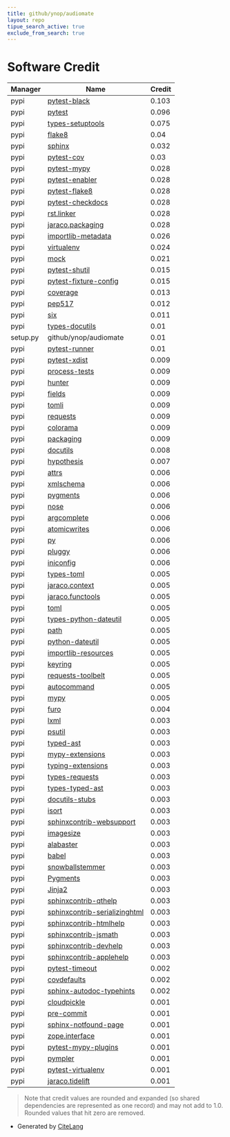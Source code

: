 ```yaml
---
title: github/ynop/audiomate
layout: repo
tipue_search_active: true
exclude_from_search: true
---
```

# Software Credit

|Manager|Name|Credit|
|-------|----|------|
|pypi|[pytest-black](https://github.com/shopkeep/pytest-black)|0.103|
|pypi|[pytest](https://docs.pytest.org/en/latest/)|0.096|
|pypi|[types-setuptools](https://github.com/python/typeshed)|0.075|
|pypi|[flake8](https://pypi.org/project/flake8)|0.04|
|pypi|[sphinx](https://www.sphinx-doc.org/)|0.032|
|pypi|[pytest-cov](https://github.com/pytest-dev/pytest-cov)|0.03|
|pypi|[pytest-mypy](https://github.com/dbader/pytest-mypy)|0.028|
|pypi|[pytest-enabler](https://github.com/jaraco/pytest-enabler)|0.028|
|pypi|[pytest-flake8](https://github.com/tholo/pytest-flake8)|0.028|
|pypi|[pytest-checkdocs](https://github.com/jaraco/pytest-checkdocs)|0.028|
|pypi|[rst.linker](https://github.com/jaraco/rst.linker)|0.028|
|pypi|[jaraco.packaging](https://github.com/jaraco/jaraco.packaging)|0.028|
|pypi|[importlib-metadata](https://pypi.org/project/importlib-metadata)|0.026|
|pypi|[virtualenv](https://virtualenv.pypa.io/)|0.024|
|pypi|[mock](http://mock.readthedocs.org/en/latest/)|0.021|
|pypi|[pytest-shutil](https://pypi.org/project/pytest-shutil)|0.015|
|pypi|[pytest-fixture-config](https://pypi.org/project/pytest-fixture-config)|0.015|
|pypi|[coverage](https://pypi.org/project/coverage)|0.013|
|pypi|[pep517](https://pypi.org/project/pep517)|0.012|
|pypi|[six](https://pypi.org/project/six)|0.011|
|pypi|[types-docutils](https://pypi.org/project/types-docutils)|0.01|
|setup.py|github/ynop/audiomate|0.01|
|pypi|[pytest-runner](https://github.com/pytest-dev/pytest-runner/)|0.01|
|pypi|[pytest-xdist](https://pypi.org/project/pytest-xdist)|0.009|
|pypi|[process-tests](https://pypi.org/project/process-tests)|0.009|
|pypi|[hunter](https://pypi.org/project/hunter)|0.009|
|pypi|[fields](https://pypi.org/project/fields)|0.009|
|pypi|[tomli](https://pypi.org/project/tomli)|0.009|
|pypi|[requests](https://pypi.org/project/requests)|0.009|
|pypi|[colorama](https://pypi.org/project/colorama)|0.009|
|pypi|[packaging](https://pypi.org/project/packaging)|0.009|
|pypi|[docutils](https://pypi.org/project/docutils)|0.008|
|pypi|[hypothesis](https://pypi.org/project/hypothesis)|0.007|
|pypi|[attrs](https://www.attrs.org/)|0.006|
|pypi|[xmlschema](https://pypi.org/project/xmlschema)|0.006|
|pypi|[pygments](https://pypi.org/project/pygments)|0.006|
|pypi|[nose](https://pypi.org/project/nose)|0.006|
|pypi|[argcomplete](https://pypi.org/project/argcomplete)|0.006|
|pypi|[atomicwrites](https://pypi.org/project/atomicwrites)|0.006|
|pypi|[py](https://pypi.org/project/py)|0.006|
|pypi|[pluggy](https://pypi.org/project/pluggy)|0.006|
|pypi|[iniconfig](https://pypi.org/project/iniconfig)|0.006|
|pypi|[types-toml](https://pypi.org/project/types-toml)|0.005|
|pypi|[jaraco.context](https://pypi.org/project/jaraco.context)|0.005|
|pypi|[jaraco.functools](https://pypi.org/project/jaraco.functools)|0.005|
|pypi|[toml](https://pypi.org/project/toml)|0.005|
|pypi|[types-python-dateutil](https://pypi.org/project/types-python-dateutil)|0.005|
|pypi|[path](https://pypi.org/project/path)|0.005|
|pypi|[python-dateutil](https://pypi.org/project/python-dateutil)|0.005|
|pypi|[importlib-resources](https://pypi.org/project/importlib-resources)|0.005|
|pypi|[keyring](https://pypi.org/project/keyring)|0.005|
|pypi|[requests-toolbelt](https://pypi.org/project/requests-toolbelt)|0.005|
|pypi|[autocommand](https://pypi.org/project/autocommand)|0.005|
|pypi|[mypy](http://www.mypy-lang.org/)|0.005|
|pypi|[furo](https://pypi.org/project/furo)|0.004|
|pypi|[lxml](https://pypi.org/project/lxml)|0.003|
|pypi|[psutil](https://pypi.org/project/psutil)|0.003|
|pypi|[typed-ast](https://pypi.org/project/typed-ast)|0.003|
|pypi|[mypy-extensions](https://pypi.org/project/mypy-extensions)|0.003|
|pypi|[typing-extensions](https://pypi.org/project/typing-extensions)|0.003|
|pypi|[types-requests](https://pypi.org/project/types-requests)|0.003|
|pypi|[types-typed-ast](https://pypi.org/project/types-typed-ast)|0.003|
|pypi|[docutils-stubs](https://pypi.org/project/docutils-stubs)|0.003|
|pypi|[isort](https://pypi.org/project/isort)|0.003|
|pypi|[sphinxcontrib-websupport](https://pypi.org/project/sphinxcontrib-websupport)|0.003|
|pypi|[imagesize](https://pypi.org/project/imagesize)|0.003|
|pypi|[alabaster](https://pypi.org/project/alabaster)|0.003|
|pypi|[babel](https://pypi.org/project/babel)|0.003|
|pypi|[snowballstemmer](https://pypi.org/project/snowballstemmer)|0.003|
|pypi|[Pygments](https://pypi.org/project/Pygments)|0.003|
|pypi|[Jinja2](https://pypi.org/project/Jinja2)|0.003|
|pypi|[sphinxcontrib-qthelp](https://pypi.org/project/sphinxcontrib-qthelp)|0.003|
|pypi|[sphinxcontrib-serializinghtml](https://pypi.org/project/sphinxcontrib-serializinghtml)|0.003|
|pypi|[sphinxcontrib-htmlhelp](https://pypi.org/project/sphinxcontrib-htmlhelp)|0.003|
|pypi|[sphinxcontrib-jsmath](https://pypi.org/project/sphinxcontrib-jsmath)|0.003|
|pypi|[sphinxcontrib-devhelp](https://pypi.org/project/sphinxcontrib-devhelp)|0.003|
|pypi|[sphinxcontrib-applehelp](https://pypi.org/project/sphinxcontrib-applehelp)|0.003|
|pypi|[pytest-timeout](https://pypi.org/project/pytest-timeout)|0.002|
|pypi|[covdefaults](https://pypi.org/project/covdefaults)|0.002|
|pypi|[sphinx-autodoc-typehints](https://pypi.org/project/sphinx-autodoc-typehints)|0.002|
|pypi|[cloudpickle](https://pypi.org/project/cloudpickle)|0.001|
|pypi|[pre-commit](https://pypi.org/project/pre-commit)|0.001|
|pypi|[sphinx-notfound-page](https://pypi.org/project/sphinx-notfound-page)|0.001|
|pypi|[zope.interface](https://pypi.org/project/zope.interface)|0.001|
|pypi|[pytest-mypy-plugins](https://pypi.org/project/pytest-mypy-plugins)|0.001|
|pypi|[pympler](https://pypi.org/project/pympler)|0.001|
|pypi|[pytest-virtualenv](https://github.com/manahl/pytest-plugins)|0.001|
|pypi|[jaraco.tidelift](https://github.com/jaraco/jaraco.tidelift)|0.001|


> Note that credit values are rounded and expanded (so shared dependencies are represented as one record) and may not add to 1.0. Rounded values that hit zero are removed.


- Generated by [CiteLang](https://github.com/vsoch/citelang)
